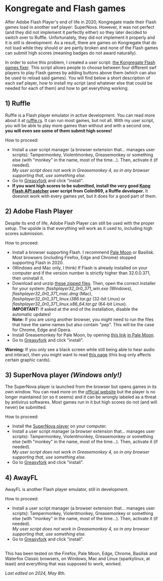 # Kongregate and Flash games

After Adobe Flash Player's end of life in 2020, Kongregate made their Flash games load in another swf player: SuperNova. However, it was not perfect (and they did not implement it perfectly either) so they later decided to switch over to Ruffle. Unfortunately, they did not implement it properly and it is still is development. As a result, there are games on Kongregate that do not load while they should or are partly broken and none of the Flash games can submit high scores (meaning badges do not award naturally).

In order to solve this problem, I created a user script: [the Kongregate Flash games fixer](https://greasyfork.org/en/scripts/438325-kongregate-flash-games-fixer). This script allows people to choose between four different swf players to play Flash games by adding buttons above them (which can also be used to reload said games). You will find below a short description of each swf player, how to install my script (and whatever else that could be needed for each of them) and how to get everything working.

## 1) Ruffle

Ruffle is a Flash player emulator in active development. You can read more about it at [ruffle.rs](ruffle.rs). It can run most games, but not all. With my user script, you will be able to play more games than without and with a second one, **you will even see some of them submit high scores!**

How to proceed:
* Install a user script manager (a browser extension that... manages user scripts): Tampermonkey, Violentmonkey, Greasemonkey or something else (with "monkey" in the name, most of the time...). Then, activate it (if needed).
<br>*My user script does not work in Greasemonkey 4, so in any browser supporting that, use something else.*
* Go to [Greasyfork](https://greasyfork.org/en/scripts/438325-kongregate-flash-games-fixer) and click "install".
* **If you want high scores to be submitted, install the very good [Kong Flash API patcher](https://greasyfork.org/en/scripts/494088-kong-flash-api-patcher) user script from Colin969, a Ruffle developer.** It doesnot work with every games yet, but it does for a good part of them.

## 2) Adobe Flash Player

Despite its end of life, Adobe Flash Player can still be used with the proper setup. The upside is that everything will work as it used to, including high scores submission.

How to proceed:
* Install a browser supporting Flash. I recommend [Pale Moon](https://www.palemoon.org) or Basilisk. Most browsers (including Firefox, Edge and Chrome) stopped supporting Flash in 2020.
* (Windows and Mac only, I think) If Flash is already installed on your computer and if the version number is strictly higher than 32.0.0.371, then uninstall it.
* Download and unzip [these zipped files](https://archive.org/download/flashplayerarchive/pub/flashplayer/installers/archive/fp_32.0.0.371_archive.zip). Then, open the correct installer for your system: *flashplayer32_0r0_371_win.exe* (Windows), *flashplayer32_0r0_371_mac.dmg* (Mac), *flashplayer32_0r0_371_linux.i386.tar.gz* (32-bit Linux) or *flashplayer32_0r0_371_linux.x86_64.tar.gz* (64-bit Linux).
<br>**IMPORTANT:** If asked at the end of the installation, disable the automatic updates!
<br>**Note:** If you are using another browser, you *might* need to run the files that have the same names but also contain "pep". This will be the case for Chrome, Edge and Opera.
* Install Greasemonkey for Pale Moon, by opening [this link](https://github.com/janekptacijarabaci/greasemonkey/releases/download/3.31.4Fork/greasemonkey-3.31.4-pm_forkBranch.xpi) <u>in Pale Moon</u>.
* Go to [Greasyfork](https://greasyfork.org/en/scripts/438325-kongregate-flash-games-fixer) and click "install".

**Warning:** If you only see a black screen while still being able to hear audio and interact, then you might want to read [this page](http://flashpointarchive.org/datahub/Extended_FAQ#AMD) (this bug only affects certain graphic cards).

## 3) SuperNova player *(Windows only!)*

The SuperNova player is launched from the browser but opens games in its own window. You can read more on the [official website](getsupernova.com) but the player is no longer maintained (or so it seems) and it can be wrongly labeled as a threat by antivirus softwares. Most games run in it but high scores do not (and will never) be submitted.

How to proceed:
* Install the [SuperNova player](https://web.archive.org/web/20210426173012id_/https://cdn.getsupernova.com/update/SuperNovaSetup0.1.23.exe) on your computer.
* Install a user script manager (a browser extension that... manages user scripts): Tampermonkey, Violentmonkey, Greasemonkey or something else (with "monkey" in the name, most of the time...). Then, activate it (if needed).
<br>*My user script does not work in Greasemonkey 4, so in any browser supporting that, use something else.*
* Go to [Greasyfork](https://greasyfork.org/en/scripts/438325-kongregate-flash-games-fixer) and click "install".

## 4) AwayFL

AwayFL is another Flash player emulator, still in development.

How to proceed:
* Install a user script manager (a browser extension that... manages user scripts): Tampermonkey, Violentmonkey, Greasemonkey or something else (with "monkey" in the name, most of the time...). Then, activate it (if needed).
<br>*My user script does not work in Greasemonkey 4, so in any browser supporting that, use something else.*
* Go to [Greasyfork](https://greasyfork.org/en/scripts/438325-kongregate-flash-games-fixer) and click "install".

##

This has been tested on the Firefox, Pale Moon, Edge, Chrome, Basilisk and Waterfox Classic browsers, on Windows, Mac and Linux (sparkylinux, at least) and everything that was supposed to work, worked. 

*Last edited on 2024, May 8th.*
